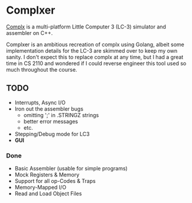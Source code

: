 # Complxer

[Complx](https://github.com/TricksterGuy/complx-tools) is a multi-platform Little
Computer 3 (LC-3) simulator and assembler on C++.

Complxer is an ambitious recreation of complx using Golang, albeit some
implementation details for the LC-3 are skimmed over to keep my own sanity.
I don't expect this to replace complx at any time, but I had a great time in
CS 2110 and wondered if I could reverse engineer this tool used so much
throughout the course.

## TODO

- Interrupts, Async I/O
- Iron out the assembler bugs
  - omitting ';' in .STRINGZ strings
  - better error messages
  - etc.
- Stepping/Debug mode for LC3
- **GUI**

### Done

- Basic Assembler (usable for simple programs)
- Mock Registers & Memory
- Support for all op-Codes & Traps
- Memory-Mapped I/O
- Read and Load Object Files
